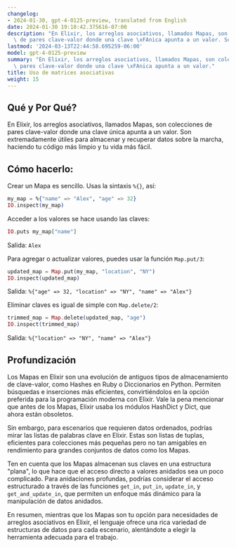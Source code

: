 ```yaml
---
changelog:
- 2024-01-30, gpt-4-0125-preview, translated from English
date: 2024-01-30 19:10:42.375616-07:00
description: "En Elixir, los arreglos asociativos, llamados Mapas, son colecciones\
  \ de pares clave-valor donde una clave \xFAnica apunta a un valor. Son extremadamente\u2026"
lastmod: '2024-03-13T22:44:58.695259-06:00'
model: gpt-4-0125-preview
summary: "En Elixir, los arreglos asociativos, llamados Mapas, son colecciones de\
  \ pares clave-valor donde una clave \xFAnica apunta a un valor."
title: Uso de matrices asociativas
weight: 15
---
```


## Qué y Por Qué?

En Elixir, los arreglos asociativos, llamados Mapas, son colecciones de pares clave-valor donde una clave única apunta a un valor. Son extremadamente útiles para almacenar y recuperar datos sobre la marcha, haciendo tu código más limpio y tu vida más fácil.

## Cómo hacerlo:

Crear un Mapa es sencillo. Usas la sintaxis `%{}`, así:

```elixir
my_map = %{"name" => "Alex", "age" => 32}
IO.inspect(my_map)
```

Acceder a los valores se hace usando las claves:

```elixir
IO.puts my_map["name"]
```
Salida: `Alex`

Para agregar o actualizar valores, puedes usar la función `Map.put/3`:

```elixir
updated_map = Map.put(my_map, "location", "NY")
IO.inspect(updated_map)
```
Salida: `%{"age" => 32, "location" => "NY", "name" => "Alex"}`

Eliminar claves es igual de simple con `Map.delete/2`:

```elixir
trimmed_map = Map.delete(updated_map, "age")
IO.inspect(trimmed_map)
```
Salida: `%{"location" => "NY", "name" => "Alex"}`

## Profundización

Los Mapas en Elixir son una evolución de antiguos tipos de almacenamiento de clave-valor, como Hashes en Ruby o Diccionarios en Python. Permiten búsquedas e inserciones más eficientes, convirtiéndolos en la opción preferida para la programación moderna con Elixir. Vale la pena mencionar que antes de los Mapas, Elixir usaba los módulos HashDict y Dict, que ahora están obsoletos.

Sin embargo, para escenarios que requieren datos ordenados, podrías mirar las listas de palabras clave en Elixir. Estas son listas de tuplas, eficientes para colecciones más pequeñas pero no tan amigables en rendimiento para grandes conjuntos de datos como los Mapas.

Ten en cuenta que los Mapas almacenan sus claves en una estructura "plana", lo que hace que el acceso directo a valores anidados sea un poco complicado. Para anidaciones profundas, podrías considerar el acceso estructurado a través de las funciones `get_in`, `put_in`, `update_in`, y `get_and_update_in`, que permiten un enfoque más dinámico para la manipulación de datos anidados.

En resumen, mientras que los Mapas son tu opción para necesidades de arreglos asociativos en Elixir, el lenguaje ofrece una rica variedad de estructuras de datos para cada escenario, alentándote a elegir la herramienta adecuada para el trabajo.
